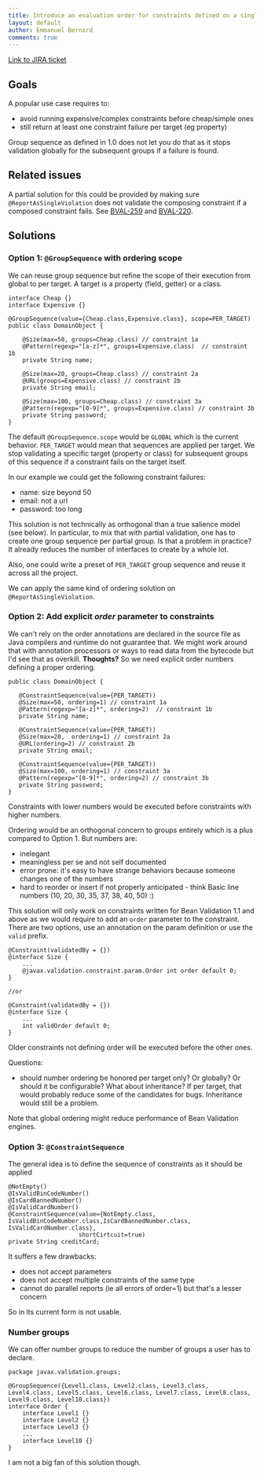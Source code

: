 ```yaml
---
title: Introduce an evaluation order for constraints defined on a single property
layout: default
author: Emmanuel Bernard
comments: true
---
```


[Link to JIRA ticket](https://hibernate.onjira.com/browse/BVAL-248)

## Goals

A popular use case requires to:

- avoid running expensive/complex constraints before cheap/simple ones
- still return at least one constraint failure per target (eg property)

Group sequence as defined in 1.0 does not let you do that as it stops validation
globally for the subsequent groups if a failure is found.

## Related issues

A partial solution for this could be provided by making sure `@ReportAsSingleViolation` does not
validate the composing constraint if a composed constraint fails. See [BVAL-259][BVAL-259] and
[BVAL-220][BVAL-220].

[BVAL-259]: https://hibernate.onjira.com/browse/BVAL-259
[BVAL-220]: https://hibernate.onjira.com/browse/BVAL-220

## Solutions

### Option 1: `@GroupSequence` with ordering scope

We can reuse group sequence but refine the scope of their execution from global to per target.
A target is a property (field, getter) or a class.

	interface Cheap {}
	interface Expensive {}

	@GroupSequence(value={Cheap.class,Expensive.class}, scope=PER_TARGET)
	public class DomainObject {

		@Size(max=50, groups=Cheap.class) // constraint 1a
		@Pattern(regexp="[a-z]*", groups=Expensive.class)  // constraint 1b
		private String name;

		@Size(max=20, groups=Cheap.class) // constraint 2a
		@URL(groups=Expensive.class) // constraint 2b
		private String email;

		@Size(max=100, groups=Cheap.class) // constraint 3a
		@Pattern(regexp="[0-9]*", groups=Expensive.class) // constraint 3b
		private String password;
	}


The default `@GroupSequence.scope` would be `GLOBAL` which is the current behavior. `PER_TARGET` would mean that sequences are
applied per target. We stop validating a specific target (property or class) for subsequent groups
of this sequence if a constraint fails on the target itself.

In our example we could get the following constraint failures:

- name: size beyond 50
- email: not a url
- password: too long

This solution is not technically as orthogonal than a true salience model (see below).
In particular, to mix that with partial validation, one has to create one group sequence
per partial group. Is that a problem in practice? It already reduces the number of
interfaces to create by a whole lot.

Also, one could write a preset of `PER_TARGET` group sequence and reuse it across all the project.

We can apply the same kind of ordering solution on `@ReportAsSingleViolation`.

### Option 2: Add explicit _order_ parameter to constraints

We can't rely on the order annotations are declared in the source file as Java compilers and runtime do not
guarantee that. We might work around that with annotation processors or ways to read data from the bytecode
but I'd see that as overkill. __Thoughts?__ So we need explicit order numbers defining a proper ordering.

	public class DomainObject {

       @ConstraintSequence(value={PER_TARGET))
       @Size(max=50, ordering=1) // constraint 1a
       @Pattern(regexp="[a-z]*", ordering=2)  // constraint 1b
       private String name;

       @ConstraintSequence(value={PER_TARGET))
       @Size(max=20,  ordering=1) // constraint 2a
       @URL(ordering=2) // constraint 2b
       private String email;

       @ConstraintSequence(value={PER_TARGET))
       @Size(max=100, ordering=1) // constraint 3a
       @Pattern(regexp="[0-9]*", ordering=2) // constraint 3b
       private String password;
	}

Constraints with lower numbers would be executed before constraints with higher numbers.

Ordering would be an orthogonal concern to groups entirely which is a plus compared to Option 1.
But numbers are:

- inelegant
- meaningless per se and not self documented
- error prone: it's easy to have strange behaviors because someone changes one of the numbers
- hard to reorder or insert if not properly anticipated - think Basic line numbers (10, 20, 30, 35, 37, 38, 40, 50) :)

This solution will only work on constraints written for Bean Validation 1.1 and above as we would require
to add an `order` parameter to the constraint. There are two options, use an annotation on the param definition
or use the `valid` prefix.

    @Constraint(validatedBy = {})
    @interface Size {
    	...
    	@javax.validation.constraint.param.Order int order default 0;
    }

    //or

    @Constraint(validatedBy = {})
    @interface Size {
    	...
    	int validOrder default 0;
    }

Older constraints not defining order will be executed before the other ones.

Questions:

- should number ordering be honored per target only? Or globally? Or should it be configurable?
  What about inheritance? If per target, that would probably reduce some of the candidates for bugs.
  Inheritance would still be a problem.

Note that global ordering might reduce performance of Bean Validation engines.

### Option 3: `@ConstraintSequence`

The general idea is to define the sequence of constraints as it should be applied

 	@NotEmpty()
	@IsValidBinCodeNumber()
	@IsCardBannedNumber()
	@IsValidCardNumber()
	@ConstraintSequence(value={NotEmpty.class, IsValidBinCodeNumber.class,IsCardBannedNumber.class, IsValidCardNumber.class},
		                shortCirtcuit=true)
	private String creditCard;

It suffers a few drawbacks:

- does not accept parameters
- does not accept multiple constraints of the same type
- cannot do parallel reports (ie all errors of order=1) but that's a lesser concern

So in its current form is not usable.


### Number groups

We can offer number groups to reduce the number of groups a user has to declare.

	package javax.validation.groups;

	@GroupSequence({Level1.class, Level2.class, Level3.class, Level4.class, Level5.class, Level6.class, Level7.class, Level8.class, Level9.class, Level10.class})
	interface Order {
	    interface Level1 {}
	    interface Level2 {}
	    interface Level3 {}
	    ...
	    interface Level10 {}
	}


I am not a big fan of this solution though.
